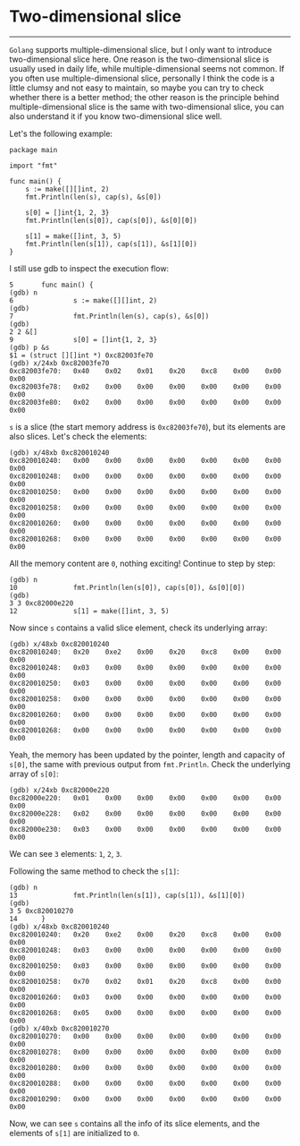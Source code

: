 # Two-dimensional slice
----
`Golang` supports multiple-dimensional slice, but I only want to introduce two-dimensional slice here. One reason is the two-dimensional slice is usually used in daily life, while multiple-dimensional seems not common. If you often use multiple-dimensional slice, personally I think the code is a little clumsy and not easy to maintain, so maybe you can try to check whether there is a better method; the other reason is the principle behind multiple-dimensional slice is the same with two-dimensional slice, you can also understand it if you know two-dimensional slice well.  

Let's the following example:  

	package main
	
	import "fmt"
	
	func main() {
		s := make([][]int, 2)
		fmt.Println(len(s), cap(s), &s[0])
	
		s[0] = []int{1, 2, 3}
		fmt.Println(len(s[0]), cap(s[0]), &s[0][0])
	
		s[1] = make([]int, 3, 5)
		fmt.Println(len(s[1]), cap(s[1]), &s[1][0])
	}

I still use gdb to inspect the execution flow:  

	5       func main() {
	(gdb) n
	6               s := make([][]int, 2)
	(gdb)
	7               fmt.Println(len(s), cap(s), &s[0])
	(gdb)
	2 2 &[]
	9               s[0] = []int{1, 2, 3}
	(gdb) p &s
	$1 = (struct [][]int *) 0xc82003fe70
	(gdb) x/24xb 0xc82003fe70
	0xc82003fe70:   0x40    0x02    0x01    0x20    0xc8    0x00    0x00    0x00
	0xc82003fe78:   0x02    0x00    0x00    0x00    0x00    0x00    0x00    0x00
	0xc82003fe80:   0x02    0x00    0x00    0x00    0x00    0x00    0x00    0x00
`s` is a slice (the start memory address is `0xc82003fe70`), but its elements are also slices. Let's check the elements:  

	(gdb) x/48xb 0xc820010240
	0xc820010240:   0x00    0x00    0x00    0x00    0x00    0x00    0x00    0x00
	0xc820010248:   0x00    0x00    0x00    0x00    0x00    0x00    0x00    0x00
	0xc820010250:   0x00    0x00    0x00    0x00    0x00    0x00    0x00    0x00
	0xc820010258:   0x00    0x00    0x00    0x00    0x00    0x00    0x00    0x00
	0xc820010260:   0x00    0x00    0x00    0x00    0x00    0x00    0x00    0x00
	0xc820010268:   0x00    0x00    0x00    0x00    0x00    0x00    0x00    0x00
All the memory content are `0`, nothing exciting! Continue to step by step:  

	(gdb) n
	10              fmt.Println(len(s[0]), cap(s[0]), &s[0][0])
	(gdb)
	3 3 0xc82000e220
	12              s[1] = make([]int, 3, 5)
Now since `s` contains a valid slice element, check its underlying array:  
 
	(gdb) x/48xb 0xc820010240
	0xc820010240:   0x20    0xe2    0x00    0x20    0xc8    0x00    0x00    0x00
	0xc820010248:   0x03    0x00    0x00    0x00    0x00    0x00    0x00    0x00
	0xc820010250:   0x03    0x00    0x00    0x00    0x00    0x00    0x00    0x00
	0xc820010258:   0x00    0x00    0x00    0x00    0x00    0x00    0x00    0x00
	0xc820010260:   0x00    0x00    0x00    0x00    0x00    0x00    0x00    0x00
	0xc820010268:   0x00    0x00    0x00    0x00    0x00    0x00    0x00    0x00
Yeah, the memory has been updated by the pointer, length and capacity of `s[0]`, the same with previous output from `fmt.Println`. Check the underlying array of `s[0]`:  

	(gdb) x/24xb 0xc82000e220
	0xc82000e220:   0x01    0x00    0x00    0x00    0x00    0x00    0x00    0x00
	0xc82000e228:   0x02    0x00    0x00    0x00    0x00    0x00    0x00    0x00
	0xc82000e230:   0x03    0x00    0x00    0x00    0x00    0x00    0x00    0x00

We can see `3` elements: `1`, `2`, `3`.  

Following the same method to check the `s[1]`:  

	(gdb) n
	13              fmt.Println(len(s[1]), cap(s[1]), &s[1][0])
	(gdb)
	3 5 0xc820010270
	14      }
	(gdb) x/48xb 0xc820010240
	0xc820010240:   0x20    0xe2    0x00    0x20    0xc8    0x00    0x00    0x00
	0xc820010248:   0x03    0x00    0x00    0x00    0x00    0x00    0x00    0x00
	0xc820010250:   0x03    0x00    0x00    0x00    0x00    0x00    0x00    0x00
	0xc820010258:   0x70    0x02    0x01    0x20    0xc8    0x00    0x00    0x00
	0xc820010260:   0x03    0x00    0x00    0x00    0x00    0x00    0x00    0x00
	0xc820010268:   0x05    0x00    0x00    0x00    0x00    0x00    0x00    0x00
	(gdb) x/40xb 0xc820010270
	0xc820010270:   0x00    0x00    0x00    0x00    0x00    0x00    0x00    0x00
	0xc820010278:   0x00    0x00    0x00    0x00    0x00    0x00    0x00    0x00
	0xc820010280:   0x00    0x00    0x00    0x00    0x00    0x00    0x00    0x00
	0xc820010288:   0x00    0x00    0x00    0x00    0x00    0x00    0x00    0x00
	0xc820010290:   0x00    0x00    0x00    0x00    0x00    0x00    0x00    0x00

Now, we can see `s` contains all the info of its slice elements, and the elements of `s[1]` are initialized to `0`.